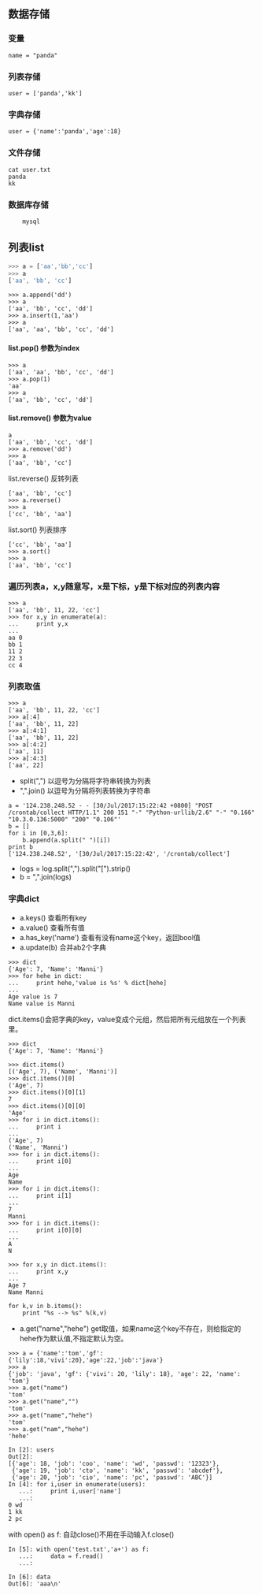 ## 数据存储

### 变量
    name = "panda"

### 列表存储
    user = ['panda','kk']

### 字典存储
    user = {'name':'panda','age':18}

### 文件存储
    cat user.txt
    panda
    kk

### 数据库存储
        mysql
        
## 列表list

```javascript
>>> a = ['aa','bb','cc']
>>> a
['aa', 'bb', 'cc']
```
```
>>> a.append('dd')
>>> a
['aa', 'bb', 'cc', 'dd']
>>> a.insert(1,'aa')
>>> a
['aa', 'aa', 'bb', 'cc', 'dd']
```
#### list.pop() 参数为index
```
>>> a
['aa', 'aa', 'bb', 'cc', 'dd']
>>> a.pop(1)
'aa'
>>> a
['aa', 'bb', 'cc', 'dd']
```
#### list.remove() 参数为value
```
a
['aa', 'bb', 'cc', 'dd']
>>> a.remove('dd')
>>> a
['aa', 'bb', 'cc']
```
list.reverse() 反转列表
```
['aa', 'bb', 'cc']
>>> a.reverse()
>>> a
['cc', 'bb', 'aa']
```
list.sort() 列表排序
```
['cc', 'bb', 'aa']
>>> a.sort()
>>> a
['aa', 'bb', 'cc']
```
### 遍历列表a，x,y随意写，x是下标，y是下标对应的列表内容
```
>>> a
['aa', 'bb', 11, 22, 'cc']
>>> for x,y in enumerate(a):
...     print y,x
...
aa 0
bb 1
11 2
22 3
cc 4
```
### 列表取值
```
>>> a
['aa', 'bb', 11, 22, 'cc']
>>> a[:4]
['aa', 'bb', 11, 22]
>>> a[:4:1]
['aa', 'bb', 11, 22]
>>> a[:4:2]
['aa', 11]
>>> a[:4:3]
['aa', 22]
```
* split(",") 以逗号为分隔将字符串转换为列表
* ",".join() 以逗号为分隔将列表转换为字符串

```
a = '124.238.248.52 - - [30/Jul/2017:15:22:42 +0800] "POST /crontab/collect HTTP/1.1" 200 151 "-" "Python-urllib/2.6" "-" "0.166" "10.3.0.136:5000" "200" "0.106"'
b = []
for i in [0,3,6]:
    b.append(a.split(" ")[i])
print b
['124.238.248.52', '[30/Jul/2017:15:22:42', '/crontab/collect']
```

* logs = log.split(",").split("[").strip()
* b = ",".join(logs)

### 字典dict

* a.keys()  查看所有key
* a.value() 查看所有值
* a.has_key('name') 查看有没有name这个key，返回bool值
* a.update(b) 合并ab2个字典
```
>>> dict
{'Age': 7, 'Name': 'Manni'}
>>> for hehe in dict:
...     print hehe,'value is %s' % dict[hehe]
...
Age value is 7
Name value is Manni
```
dict.items()会把字典的key，value变成个元组，然后把所有元组放在一个列表里。
```
>>> dict
{'Age': 7, 'Name': 'Manni'}

>>> dict.items()
[('Age', 7), ('Name', 'Manni')]
>>> dict.items()[0]
('Age', 7)
>>> dict.items()[0][1]
7
>>> dict.items()[0][0]
'Age'
>>> for i in dict.items():
...     print i
...
('Age', 7)
('Name', 'Manni')
>>> for i in dict.items():
...     print i[0]
...
Age
Name
>>> for i in dict.items():
...     print i[1]
...
7
Manni
>>> for i in dict.items():
...     print i[0][0]
...
A
N

>>> for x,y in dict.items():
...     print x,y
...
Age 7
Name Manni
```
```
for k,v in b.items():
	print "%s --> %s" %(k,v)
```
* a.get("name","hehe") get取值，如果name这个key不存在，则给指定的hehe作为默认值,不指定默认为空。
```
>>> a = {'name':'tom','gf':{'lily':18,'vivi':20},'age':22,'job':'java'}
>>> a
{'job': 'java', 'gf': {'vivi': 20, 'lily': 18}, 'age': 22, 'name': 'tom'}
>>> a.get("name")
'tom'
>>> a.get("name","")
'tom'
>>> a.get("name","hehe")
'tom'
>>> a.get("nam","hehe")
'hehe'
```
```
In [2]: users
Out[2]:
[{'age': 18, 'job': 'coo', 'name': 'wd', 'passwd': '12323'},
 {'age': 19, 'job': 'cto', 'name': 'kk', 'passwd': 'abcdef'},
 {'age': 20, 'job': 'cio', 'name': 'pc', 'passwd': 'ABC'}]
In [4]: for i,user in enumerate(users):
   ...:     print i,user['name']
   ...:
0 wd
1 kk
2 pc
```
with open() as f: 自动close()不用在手动输入f.close()
```
In [5]: with open('test.txt','a+') as f:
   ...:     data = f.read()
   ...:

In [6]: data
Out[6]: 'aaa\n'
```
